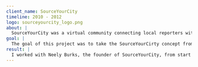 ```yaml
---
client_name: SourceYourCity
timeline: 2010 - 2012
logo: sourceyourcity_logo.png
about: |
  SourceYourCity was a virtual community connecting local reporters with local experts to enhance the quality of local news through confidential news sourcing in real-time. It catered to three user-types: reporters, experts and PR professionals.
goal: |
  The goal of this project was to take the SourceYourCirty concept from idea to launched website.
result: |
  I worked with Neely Burks, the founder of SourceYourCity, from start to finish on this project. I started by sitting down with Neely and discussing the company's vision and goals. From there, we wireframed a MVP (minimum viable product) and after that was approved we produced a list of features with user stories. I then developed the web application behind SourceYourCity, and expanded and maintained the application throughout the life of the company. SourceYourCity shut down in 2012.
---
```

